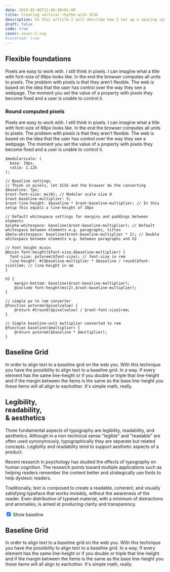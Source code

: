 ```yaml
---
date: 2019-02-06T21:40:40+01:00
title: Creating vertical rhythm with SCSS
description: In this article I will describe how I set up a spacing system with SCSS. It’s based on a single pixel value I use to calculate heights, widths, margin paddings and even line-heights of all components on a web page. This pixel value is computed to flexible units using SCSS. This technique creates vertical rhythm and a consistent use of whitespace throughout the whole design while providing perfect control and a predictable outcome.
draft: false
code: true
cover: cover-2.svg
#inverted: true
---
```


<!-- I also use the [modular scale plugin](https://www.google.com) to set up a typographic scale.  -->

## Flexible foundations

Pixels are easy to work with. I still think in pixels. I can imagine what a title with font-size of 66px looks like. In the end the browser computes all units to pixels. The problem with pixels is that they aren’t flexible. The web is based on the idea that the user has control over the way they see a webpage. The moment you set the value of a property with pixels they become fixed and a user is unable to control it.  

### Round computed pixels

Pixels are easy to work with. I still think in pixels. I can imagine what a title with font-size of 66px looks like. In the end the browser computes all units to pixels. The problem with pixels is that they aren’t flexible. The web is based on the idea that the user has control over the way they see a webpage. The moment you set the value of a property with pixels they become fixed and a user is unable to control it.  


<pre class="c-code"><code class="language-scss">$modularscale: (
  base: 19px,
  ratio: 1.125
);

// Baseline settings
// Think in pixels, let SCSS and the browser do the converting
$baseline: 7px;
$root-font-size: ms(0); // Modular scale size 0
$root-baseline-multiplier: 5;
$root-line-height: $baseline * $root-baseline-multiplier; // In this setup this equals a line-height of 28px

// Default whitespace settings for margins and paddings between elements
$alpha-whitespace: baseline($root-baseline-multiplier); // Default whitespace between elements e.g. paragraphs, titles
$beta-whitespace: baseline($root-baseline-multiplier * 2); // Double whitespace between elements e.g. between paragraphs and h2</code></pre>

<pre class="c-code"><code class="language-scss">// Font height mixin
@mixin font-height($font-size,$baseline-multiplier) {
  font-size: pxtorem($font-size); // font-size in rem
  line-height: #{$baseline-multiplier * $baseline / round($font-size)}em; // line-height in em
}</code></pre>

<pre class="c-code"><code class="language-scss">h2 {    
    margin-bottom: baseline($root-baseline-multiplier);
    @include font-height(ms(2),$root-baseline-multiplier);
}</code></pre>
<pre class="c-code"><code class="language-scss">// simple px to rem converter
@function pxtorem($pixelvalue) {
    @return #{round($pixelvalue) / $root-font-size}rem;
}

// Simple baseline-unit multiplier converted to rem
@function baseline($multiplier) {
    @return pxtorem($baseline * $multiplier);
}</code></pre>

## Baseline Grid

In order to align text to a baseline grid on the web you. With this technique you have the possibility to align text to a baseline grid. In a way. If every element has the same line-height or if you double or triple that line-height and if the margin between the items is the same as the base line-height you these items will all align to eachother. It's simple math, really.

<div class="c-example has-baseline js-example">    
    <div class="c-example__body">        
        <div class="c-example__content">
            <div class="e-columns">
                <h2 class="e-baseline-title">            
                    Legibility, <br> readability, <br> &amp; aesthetics
                </h2>
                <p class="e-baseline-paragraph">
                    Three fundamental aspects of typography are legibility, readability, and aesthetics. Although in a non-technical sense "legible" and "readable" are often used synonymously, typographically they are separate but related concepts. Legibility and readability tend to support aesthetic aspects of a product.
                </p>
                <p class="e-baseline-paragraph">
                    Recent research in psychology has studied the effects of typography on human cognition. The research points toward multiple applications such as helping readers remember the content better and strategically use fonts to help dyslexic readers.
                </p>                
                <p class="e-baseline-paragraph">
                    Traditionally, text is composed to create a readable, coherent, and visually satisfying typeface that works invisibly, without the awareness of the reader. Even distribution of typeset material, with a minimum of distractions and anomalies, is aimed at producing clarity and transparency.
                </p>
            </div>
        </div>
        <div class="c-baseline-overlay c-baseline-overlay--unit"></div>
    </div>    
    <div class="c-example__toggle">
        <label class="c-toggle">
            <input class="c-toggle__checkbox js-toggle-example-baseline" type="checkbox" checked> Show baseline
        </label>
    </div>
</div>

## Baseline Grid

In order to align text to a baseline grid on the web you. With this technique you have the possibility to align text to a baseline grid. In a way. If every element has the same line-height or if you double or triple that line-height and if the margin between the items is the same as the base line-height you these items will all align to eachother. It's simple math, really.
